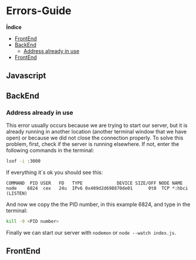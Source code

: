 # Errors-Guide

**Índice**   

- [FrontEnd](#frontend)
- [BackEnd](#BackEnd)
  - [Address already in use](#address-already-in-use)
- [FrontEnd](#frontend)



## Javascript


## BackEnd

### Address already in use
This error usually occurs because we are trying to start our server, but it is already running in another location (another terminal window that we have open) or because we did not close the connection properly. To solve this problem, first, check if the server is running elsewhere. If not, enter the following commands in the terminal:
```bash
lsof -i :3000
```

If everything it´s ok you should see this: 
```
COMMAND  PID USER   FD   TYPE             DEVICE SIZE/OFF NODE NAME
node    6824  cex   24u  IPv6 0x409d2d698870de01      0t0  TCP *:hbci (LISTEN)
```
And now we copy the the PID number, in this example 6824, and type in the terminal:
```bash
kill -9 <PID number>
```
Finally we can start our server with ```nodemon``` or ```node --watch index.js```.





## FrontEnd
